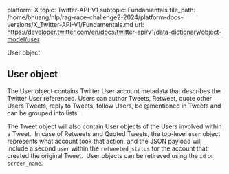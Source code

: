 platform: X
topic: Twitter-API-V1
subtopic: Fundamentals
file_path: /home/bhuang/nlp/rag-race-challenge2-2024/platform-docs-versions/X_Twitter-API-V1/Fundamentals.md
url: https://developer.twitter.com/en/docs/twitter-api/v1/data-dictionary/object-model/user

User object

## User object

The User object contains Twitter User account metadata that describes the Twitter User referenced. Users can author Tweets, Retweet, quote other Users Tweets, reply to Tweets, follow Users, be @mentioned in Tweets and can be grouped into lists.

  

The Tweet object will also contain User objects of the Users involved within a Tweet.  In case of Retweets and Quoted Tweets, the top-level `user` object represents what account took that action, and the JSON payload will include a second `user` within the `retweeted_status` for the account that created the original Tweet.  User objects can be retireved using the `id` or `screen_name`.